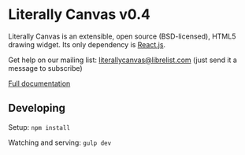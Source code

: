 Literally Canvas v0.4
=====================

Literally Canvas is an extensible, open source (BSD-licensed), HTML5 drawing
widget. Its only dependency is [React.js](http://facebook.github.io/react/).

Get help on our mailing list:
[literallycanvas@librelist.com](literallycanvas@librelist.com) (just send it a
message to subscribe)

[Full documentation](http://literallycanvas.com)

Developing
----------

Setup: `npm install`

Watching and serving: `gulp dev`

